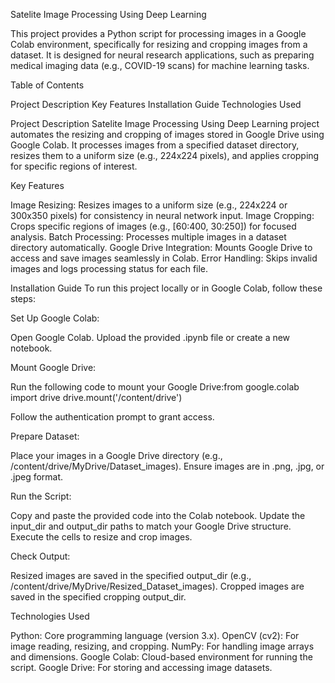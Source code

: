 Satelite Image Processing Using Deep Learning

This project provides a Python script for processing images in a Google Colab environment, specifically for resizing and cropping images from a dataset. It is designed for neural research applications, such as preparing medical imaging data (e.g., COVID-19 scans) for machine learning tasks.

Table of Contents

Project Description
Key Features
Installation Guide
Technologies Used

Project Description
Satelite Image Processing Using Deep Learning project automates the resizing and cropping of images stored in Google Drive using Google Colab. It processes images from a specified dataset directory, resizes them to a uniform size (e.g., 224x224 pixels), and applies cropping for specific regions of interest. 

Key Features

Image Resizing: Resizes images to a uniform size (e.g., 224x224 or 300x350 pixels) for consistency in neural network input.
Image Cropping: Crops specific regions of images (e.g., [60:400, 30:250]) for focused analysis.
Batch Processing: Processes multiple images in a dataset directory automatically.
Google Drive Integration: Mounts Google Drive to access and save images seamlessly in Colab.
Error Handling: Skips invalid images and logs processing status for each file.

Installation Guide
To run this project locally or in Google Colab, follow these steps:

Set Up Google Colab:

Open Google Colab.
Upload the provided .ipynb file or create a new notebook.

Mount Google Drive:

Run the following code to mount your Google Drive:from google.colab import drive
drive.mount('/content/drive')

Follow the authentication prompt to grant access.

Prepare Dataset:

Place your images in a Google Drive directory (e.g., /content/drive/MyDrive/Dataset_images).
Ensure images are in .png, .jpg, or .jpeg format.

Run the Script:

Copy and paste the provided code into the Colab notebook.
Update the input_dir and output_dir paths to match your Google Drive structure.
Execute the cells to resize and crop images.

Check Output:

Resized images are saved in the specified output_dir (e.g., /content/drive/MyDrive/Resized_Dataset_images).
Cropped images are saved in the specified cropping output_dir.


Technologies Used

Python: Core programming language (version 3.x).
OpenCV (cv2): For image reading, resizing, and cropping.
NumPy: For handling image arrays and dimensions.
Google Colab: Cloud-based environment for running the script.
Google Drive: For storing and accessing image datasets.
